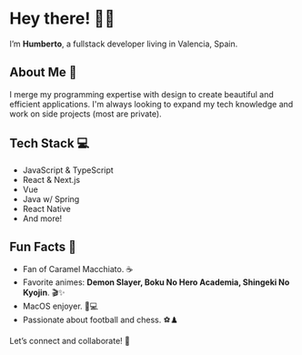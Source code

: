 # Hey there! 👋✨

I’m **Humberto**, a fullstack developer living in Valencia, Spain.

## About Me 🌟
I merge my programming expertise with design to create beautiful and efficient applications. I'm always looking to expand my tech knowledge and work on side projects (most are private).

## Tech Stack 💻
- JavaScript & TypeScript
- React & Next.js
- Vue
- Java w/ Spring
- React Native
- And more!

## Fun Facts 🎉
- Fan of Caramel Macchiato. ☕
- Favorite animes: **Demon Slayer, Boku No Hero Academia, Shingeki No Kyojin**. 🎬✨
- MacOS enjoyer. 🍏💻
- Passionate about football and chess. ⚽♟️

Let’s connect and collaborate! 🤝
